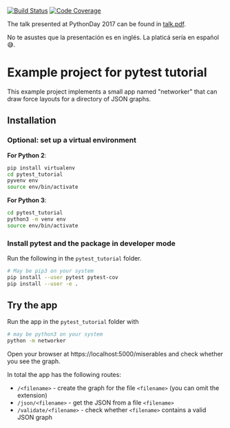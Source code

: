 [![Build Status](https://travis-ci.org/cdiener/pytest_tutorial.svg?branch=complete)](https://travis-ci.org/cdiener/pytest_tutorial)
[![Code Coverage](https://codecov.io/gh/cdiener/pytest_tutorial/branch/complete/graph/badge.svg)](https://codecov.io/gh/cdiener/pytest_tutorial)

The talk presented at PythonDay 2017 can be found in [talk.pdf](talk.pdf).

No te asustes que la presentación es en inglés. La platicá sería en español 😅.

# Example project for pytest tutorial

This example project implements a small app named "networker" that can draw
force layouts for a directory of JSON graphs.

## Installation

### Optional: set up a virtual environment

**For Python 2**:

```bash
pip install virtualenv
cd pytest_tutorial
pyvenv env
source env/bin/activate
```

**For Python 3**:

```bash
cd pytest_tutorial
python3 -m venv env
source env/bin/activate
```

### Install pytest and the package in developer mode

Run the following in the `pytest_tutorial` folder.

```bash
# May be pip3 on your system
pip install --user pytest pytest-cov
pip install --user -e .
```

## Try the app

Run the app in the `pytest_tutorial` folder with

```bash
# may be python3 on your system
python -m networker
```

Open your browser at https://localhost:5000/miserables and check whether you
see the graph.

In total the app has the following routes:

- `/<filename>` - create the graph for the file `<filename>` (you can omit the extension)
- `/json/<filename>` - get the JSON from a file `<filename>`
- `/validate/<filename>` - check whether `<filename>` contains a valid JSON graph
